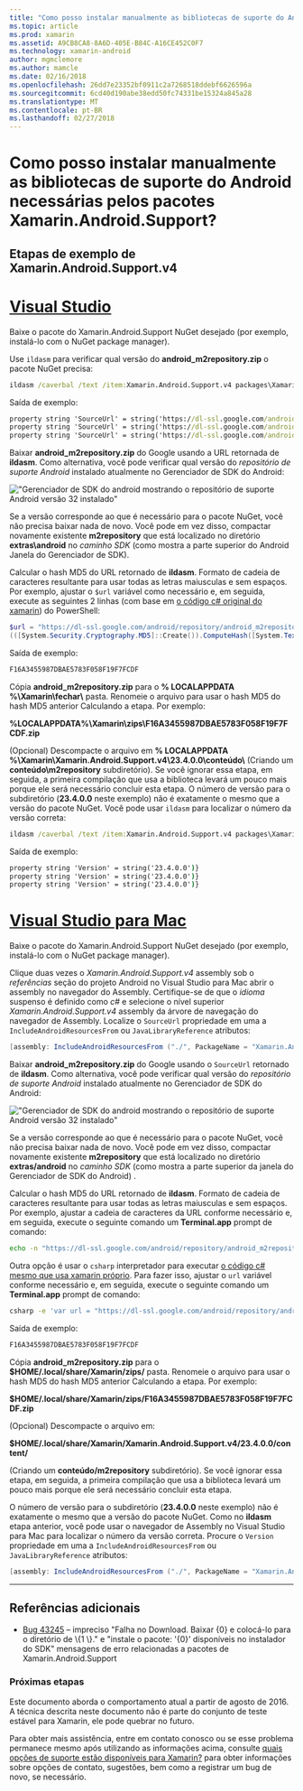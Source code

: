 ```yaml
---
title: "Como posso instalar manualmente as bibliotecas de suporte do Android necessárias pelos pacotes Xamarin.Android.Support?"
ms.topic: article
ms.prod: xamarin
ms.assetid: A9CB8CA8-8A6D-405E-B84C-A16CE452C0F7
ms.technology: xamarin-android
author: mgmclemore
ms.author: mamcle
ms.date: 02/16/2018
ms.openlocfilehash: 26dd7e23352bf0911c2a7268518ddebf6626596a
ms.sourcegitcommit: 6cd40d190abe38edd50fc74331be15324a845a28
ms.translationtype: MT
ms.contentlocale: pt-BR
ms.lasthandoff: 02/27/2018
---
```

# <a name="how-can-i-manually-install-the-android-support-libraries-required-by-the-xamarinandroidsupport-packages"></a>Como posso instalar manualmente as bibliotecas de suporte do Android necessárias pelos pacotes Xamarin.Android.Support?

## <a name="example-steps-for-xamarinandroidsupportv4"></a>Etapas de exemplo de Xamarin.Android.Support.v4 

# <a name="visual-studiotabvswin"></a>[Visual Studio](#tab/vswin)

Baixe o pacote do Xamarin.Android.Support NuGet desejado (por exemplo, instalá-lo com o NuGet package manager).

Use `ildasm` para verificar qual versão do **android_m2repository.zip** o pacote NuGet precisa:

```cmd
ildasm /caverbal /text /item:Xamarin.Android.Support.v4 packages\Xamarin.Android.Support.v4.23.4.0.1\lib\MonoAndroid403\Xamarin.Android.Support.v4.dll | findstr SourceUrl
```
Saída de exemplo:

```cmd
property string 'SourceUrl' = string('https://dl-ssl.google.com/android/repository/android_m2repository_r32.zip')
property string 'SourceUrl' = string('https://dl-ssl.google.com/android/repository/android_m2repository_r32.zip')
property string 'SourceUrl' = string('https://dl-ssl.google.com/android/repository/android_m2repository_r32.zip')
```

Baixar **android\_m2repository.zip** do Google usando a URL retornada de **ildasm**. Como alternativa, você pode verificar qual versão do _repositório de suporte Android_ instalado atualmente no Gerenciador de SDK do Android:

!["Gerenciador de SDK do android mostrando o repositório de suporte Android versão 32 instalado"](install-android-support-library-images/sdk-extras.png)

Se a versão corresponde ao que é necessário para o pacote NuGet, você não precisa baixar nada de novo. Você pode em vez disso, compactar novamente existente **m2repository** que está localizado no diretório **extras\\android** no _caminho SDK_ (como mostra a parte superior do Android Janela do Gerenciador de SDK).

Calcular o hash MD5 do URL retornado de **ildasm**. Formato de cadeia de caracteres resultante para usar todas as letras maiusculas e sem espaços. Por exemplo, ajustar o `$url` variável como necessário e, em seguida, execute as seguintes 2 linhas (com base em [o código c# original do xamarin](https://github.com/xamarin/xamarin-android/blob/8e8a4dd90f26eb39172876cc52181b6639e20524/src/Xamarin.Android.Build.Tasks/Tasks/GetAdditionalResourcesFromAssemblies.cs#L208)) do PowerShell:

```powershell
$url = "https://dl-ssl.google.com/android/repository/android_m2repository_r32.zip"
(([System.Security.Cryptography.MD5]::Create()).ComputeHash([System.Text.Encoding]::UTF8.GetBytes($url)) | %{ $_.ToString("X02") }) -join ""
```
Saída de exemplo:

```powershell
F16A3455987DBAE5783F058F19F7FCDF
```

Cópia **android\_m2repository.zip** para o **% LOCALAPPDATA %\\Xamarin\\fechar\\**  pasta. Renomeie o arquivo para usar o hash MD5 do hash MD5 anterior Calculando a etapa. Por exemplo:

**%LOCALAPPDATA%\\Xamarin\\zips\\F16A3455987DBAE5783F058F19F7FCDF.zip**

(Opcional) Descompacte o arquivo em **% LOCALAPPDATA %\\Xamarin\\Xamarin.Android.Support.v4\\23.4.0.0\\conteúdo\\**  (Criando um **conteúdo\\m2repository** subdiretório). Se você ignorar essa etapa, em seguida, a primeira compilação que usa a biblioteca levará um pouco mais porque ele será necessário concluir esta etapa.
O número de versão para o subdiretório (**23.4.0.0** neste exemplo) não é exatamente o mesmo que a versão do pacote NuGet. Você pode usar `ildasm` para localizar o número da versão correta:

```cmd
ildasm /caverbal /text /item:Xamarin.Android.Support.v4 packages\Xamarin.Android.Support.v4.23.4.0.1\lib\MonoAndroid403\Xamarin.Android.Support.v4.dll | findstr /C:"string 'Version'"
```
Saída de exemplo:

```cmd
property string 'Version' = string('23.4.0.0')}
property string 'Version' = string('23.4.0.0')}
property string 'Version' = string('23.4.0.0')}
```

# <a name="visual-studio-for-mactabvsmac"></a>[Visual Studio para Mac](#tab/vsmac)

Baixe o pacote do Xamarin.Android.Support NuGet desejado (por exemplo, instalá-lo com o NuGet package manager).

Clique duas vezes o _Xamarin.Android.Support.v4_ assembly sob o _referências_ seção do projeto Android no Visual Studio para Mac abrir o assembly no navegador do Assembly. Certifique-se de que o _idioma_ suspenso é definido como _c#_ e selecione o nível superior _Xamarin.Android.Support.v4_ assembly da árvore de navegação do navegador de Assembly. Localize o `SourceUrl` propriedade em uma a `IncludeAndroidResourcesFrom` ou `JavaLibraryReference` atributos:

```csharp
[assembly: IncludeAndroidResourcesFrom ("./", PackageName = "Xamarin.Android.Support.v4", SourceUrl = "https://dl-ssl.google.com/android/repository/android_m2repository_r32.zip", EmbeddedArchive = "m2repository/com/android/support/support-v4/23.4.0/support-v4-23.4.0.aar", Version = "23.4.0.0")]
```

Baixar **android\_m2repository.zip** do Google usando o `SourceUrl` retornado de **ildasm**. Como alternativa, você pode verificar qual versão do _repositório de suporte Android_ instalado atualmente no Gerenciador de SDK do Android:

!["Gerenciador de SDK do android mostrando o repositório de suporte Android versão 32 instalado"](install-android-support-library-images/sdk-extras.png)

Se a versão corresponde ao que é necessário para o pacote NuGet, você não precisa baixar nada de novo. Você pode em vez disso, compactar novamente existente **m2repository** que está localizado no diretório **extras/android** no _caminho SDK_ (como mostra a parte superior da janela do Gerenciador de SDK do Android) .

Calcular o hash MD5 do URL retornado de **ildasm**. Formato de cadeia de caracteres resultante para usar todas as letras maiusculas e sem espaços. Por exemplo, ajustar a cadeia de caracteres da URL conforme necessário e, em seguida, execute o seguinte comando um **Terminal.app** prompt de comando:

```bash
echo -n "https://dl-ssl.google.com/android/repository/android_m2repository_r32.zip" | md5 | tr '[:lower:]' '[:upper:]'
```

Outra opção é usar o `csharp` interpretador para executar [o código c# mesmo que usa xamarin próprio](https://github.com/xamarin/xamarin-android/blob/8e8a4dd90f26eb39172876cc52181b6639e20524/src/Xamarin.Android.Build.Tasks/Tasks/GetAdditionalResourcesFromAssemblies.cs#L208).
Para fazer isso, ajustar o `url` variável conforme necessário e, em seguida, execute o seguinte comando um **Terminal.app** prompt de comando:

```bash
csharp -e 'var url = "https://dl-ssl.google.com/android/repository/android_m2repository_r32.zip"; string.Concat((System.Security.Cryptography.MD5.Create().ComputeHash(System.Text.Encoding.UTF8.GetBytes(url))).Select(b => b.ToString("X02")))'
```
Saída de exemplo:

```bash
F16A3455987DBAE5783F058F19F7FCDF
```

Cópia **android\_m2repository.zip** para o **$HOME/.local/share/Xamarin/zips/** pasta. Renomeie o arquivo para usar o hash MD5 do hash MD5 anterior Calculando a etapa. Por exemplo:

**$HOME/.local/share/Xamarin/zips/F16A3455987DBAE5783F058F19F7FCDF.zip**

(Opcional) Descompacte o arquivo em: 

**$HOME/.local/share/Xamarin/Xamarin.Android.Support.v4/23.4.0.0/content/**

(Criando um **conteúdo/m2repository** subdiretório). Se você ignorar essa etapa, em seguida, a primeira compilação que usa a biblioteca levará um pouco mais porque ele será necessário concluir esta etapa.

O número de versão para o subdiretório (**23.4.0.0** neste exemplo) não é exatamente o mesmo que a versão do pacote NuGet. Como no **ildasm** etapa anterior, você pode usar o navegador de Assembly no Visual Studio para Mac para localizar o número da versão correta. Procure o `Version` propriedade em uma a `IncludeAndroidResourcesFrom` ou `JavaLibraryReference` atributos:

```csharp
[assembly: IncludeAndroidResourcesFrom ("./", PackageName = "Xamarin.Android.Support.v4", SourceUrl = "https://dl-ssl.google.com/android/repository/android_m2repository_r32.zip", EmbeddedArchive = "m2repository/com/android/support/support-v4/23.4.0/support-v4-23.4.0.aar", Version = "23.4.0.0")]
```

-----


## <a name="additional-references"></a>Referências adicionais

- [Bug 43245](https://bugzilla.xamarin.com/show_bug.cgi?id=43245) – impreciso "Falha no Download. Baixar {0} e colocá-lo para o diretório de \\{1 \\}." e "instale o pacote: '{0}' disponíveis no instalador do SDK" mensagens de erro relacionadas a pacotes de Xamarin.Android.Support

### <a name="next-steps"></a>Próximas etapas

Este documento aborda o comportamento atual a partir de agosto de 2016. A técnica descrita neste documento não é parte do conjunto de teste estável para Xamarin, ele pode quebrar no futuro.

Para obter mais assistência, entre em contato conosco ou se esse problema permanece mesmo após utilizando as informações acima, consulte [quais opções de suporte estão disponíveis para Xamarin?](~/cross-platform/troubleshooting/support-options.md) para obter informações sobre opções de contato, sugestões, bem como a registrar um bug de novo, se necessário.

